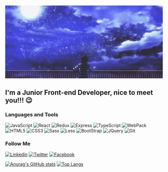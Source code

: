 [![Header](https://github.com/Formu1a/Formu1a/blob/main/assets/mainGif.gif)](https://www.linkedin.com/in/kirill-borisevich/)

## I'm a Junior Front-end Developer, nice to meet you!!! 😉

### Languages and Tools

![JavaScript](https://img.shields.io/badge/-JavaScript-black?style=for-the-badge&logo=JavaScript&logoColor=White)
![React](https://img.shields.io/badge/-React-black?style=for-the-badge&logo=react&logoColor=White)
![Redux](https://img.shields.io/badge/-Redux-black?style=for-the-badge&logo=Redux&logoColor=White)
![Express](https://img.shields.io/badge/-Express-black?style=for-the-badge&logo=Express&logoColor=White)
![TypeScript](https://img.shields.io/badge/-TypeScript-black?style=for-the-badge&logo=TypeScript&logoColor=White)
![WebPack](https://img.shields.io/badge/-WebPack-black?style=for-the-badge&logo=WebPack&logoColor=White)
![HTML5](https://img.shields.io/badge/-HTML5-black?style=for-the-badge&logo=HTML5&logoColor=White)
![CSS3](https://img.shields.io/badge/-CSS3-black?style=for-the-badge&logo=CSS3&logoColor=White)
![Sass](https://img.shields.io/badge/-Sass-black?style=for-the-badge&logo=Sass&logoColor=White)
![Less](https://img.shields.io/badge/-Less-black?style=for-the-badge&logo=Less&logoColor=White)
![BootStrap](https://img.shields.io/badge/-BootStrap-black?style=for-the-badge&logo=BootStrap&logoColor=White)
![JQuery](https://img.shields.io/badge/-JQuery-black?style=for-the-badge&logo=JQuery&logoColor=White)
![Git](https://img.shields.io/badge/-Git-black?style=for-the-badge&logo=Git&logoColor=White)

### Follow Me

[![Linkedin](https://img.shields.io/badge/-Linkedin-black?style=for-the-badge&logo=Linkedin&logoColor=White)](https://www.linkedin.com/in/kirill-borisevich-15b128186/)
[![Twitter](https://img.shields.io/badge/-Twitter-black?style=for-the-badge&logo=Twitter&logoColor=White)](https://twitter.com/Formu11a)
[![Facebook](https://img.shields.io/badge/-Facebook-black?style=for-the-badge&logo=Facebook&logoColor=White)](https://www.facebook.com/F0rmu1a/)

[![Anurag's GitHub stats](https://github-readme-stats.vercel.app/api?username=Formu1a&show_icons=true&theme=tokyonight)](https://github.com/anuraghazra/github-readme-stats)
[![Top Langs](https://github-readme-stats.vercel.app/api/top-langs/?username=Formu1a&layout=compact&theme=tokyonight)](https://github.com/anuraghazra/github-readme-stats)
